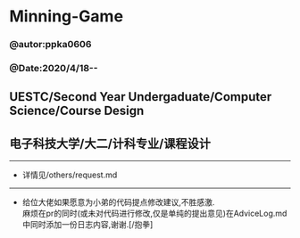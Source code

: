 # Minning-Game
### @autor:ppka0606
### @Date:2020/4/18--
## UESTC/Second Year Undergaduate/Computer Science/Course Design 
## 电子科技大学/大二/计科专业/课程设计
--- 
- 详情见/others/request.md   
--- 
- 给位大佬如果愿意为小弟的代码提点修改建议,不胜感激.  
   麻烦在pr的同时(或未对代码进行修改,仅是单纯的提出意见)在AdviceLog.md中同时添加一份日志内容,谢谢.[/抱拳]
